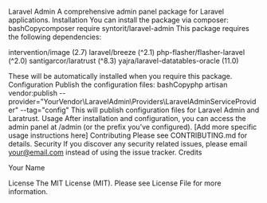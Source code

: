 Laravel Admin
A comprehensive admin panel package for Laravel applications.
Installation
You can install the package via composer:
bashCopycomposer require syntorit/laravel-admin
This package requires the following dependencies:

intervention/image (2.7)
laravel/breeze (^2.1)
php-flasher/flasher-laravel (^2.0)
santigarcor/laratrust (^8.3)
yajra/laravel-datatables-oracle (11.0)

These will be automatically installed when you require this package.
Configuration
Publish the configuration files:
bashCopyphp artisan vendor:publish --provider="YourVendor\LaravelAdmin\Providers\LaravelAdminServiceProvider" --tag="config"
This will publish configuration files for Laravel Admin and Laratrust.
Usage
After installation and configuration, you can access the admin panel at /admin (or the prefix you've configured).
[Add more specific usage instructions here]
Contributing
Please see CONTRIBUTING.md for details.
Security
If you discover any security related issues, please email your@email.com instead of using the issue tracker.
Credits

Your Name

License
The MIT License (MIT). Please see License File for more information.